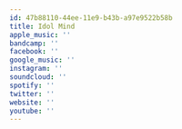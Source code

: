 ```yaml
---
id: 47b88110-44ee-11e9-b43b-a97e9522b58b
title: Idol Mind
apple_music: ''
bandcamp: ''
facebook: ''
google_music: ''
instagram: ''
soundcloud: ''
spotify: ''
twitter: ''
website: ''
youtube: ''
---
```

